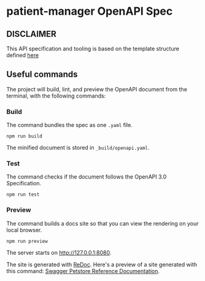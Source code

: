 # patient-manager OpenAPI Spec

## DISCLAIMER
This API specification and tooling is based on the template structure defined
[here](https://github.com/dgarcia360/openapi-boilerplate)

## Useful commands

The project will build, lint, and preview the OpenAPI document from the terminal, with the following commands:

### Build

The command bundles the spec as one `.yaml` file.

```
npm run build
```

The minified document is stored in `_build/openapi.yaml`.

### Test

The command checks if the document follows the OpenAPI 3.0 Specification.

```
npm run test
```

### Preview

The command builds a docs site so that you can view the rendering on your local browser.

```
npm run preview
```

The server starts on http://127.0.0.1:8080.

The site is generated with [ReDoc](https://github.com/Redocly/redoc).
Here's a preview of a site generated with this command: [Swagger Petstore Reference Documentation](https://dgarcia360.github.io/openapi-boilerplate/).

